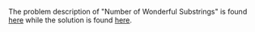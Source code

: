 The problem description of "Number of Wonderful Substrings" is found [here](https://leetcode.com/problems/number-of-wonderful-substrings/) while the solution is found [here](https://github.com/aurimas13/Solutions-To-Problems/blob/main/LeetCode/Python%20Solutions/Number%20of%20Wonderful%20Substrings/number.py).
